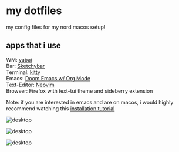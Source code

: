 # my dotfiles

my config files for my nord macos setup!
<br>

## apps that i use
WM: [yabai](https://github.com/koekeishiya/yabai) <br>
Bar: [Sketchybar](https://github.com/FelixKratz/SketchyBar) <br>
Terminal: [kitty](https://sw.kovidgoyal.net/kitty/) <br>
Emacs: [Doom Emacs w/ Org Mode](https://github.com/doomemacs/doomemacs)  <br>
Text-Editor: [Neovim](https://github.com/neovim/neovim) <br>
Browser: Firefox with text-tui theme and sideberry extension <br>


Note: if you are interested in emacs and are on macos, i would highly recommend watching this [installation tutorial](https://www.youtube.com/watch?v=A6SxH9lUWV0&t=498s&pp=ygUVZG9vbSBlbWFjcyBwbHVzIG1hY29z) 


![desktop](screenshots/kitty.png)

![desktop](screenshots/firefox.png)



![desktop](screenshots/workflow.png)
